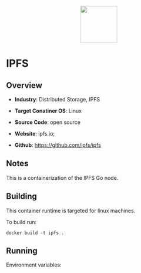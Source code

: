 <p align="center">
  <img src="https://protocol.ai/images/ipfsHex.png" width="100">
</p>

# IPFS

## Overview
- **Industry**: Distributed Storage, IPFS

- **Target Conatiner OS**: Linux

- **Source Code**: open source

- **Website**: ipfs.io;

- **Github**: https://github.com/ipfs/ipfs

## Notes
This is a containerization of the IPFS Go node. 

## Building

This container runtime is targeted for linux machines.

To build run:

```
docker build -t ipfs .
```

## Running
Environment variables:
